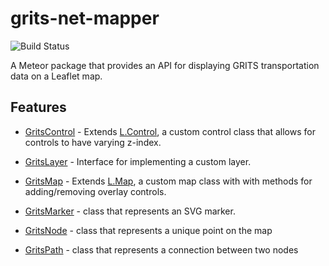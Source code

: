 # grits-net-mapper
![Build Status](https://circleci.com/gh/ecohealthalliance/grits-net-mapper.svg?style=shield&circle-token=c4714a094e9304774ad75278d18e534853fbbeed)

A Meteor package that provides an API for displaying GRITS transportation data on a Leaflet map.

## Features

* [GritsControl](https://github.com/ecohealthalliance/grits-net-mapper/wiki/GritsControl) - Extends [L.Control](http://leafletjs.com/reference.html#control), a custom control class that allows for controls to have varying z-index.

* [GritsLayer](https://github.com/ecohealthalliance/grits-net-mapper/wiki/GritsLayer) - Interface for implementing a custom layer.

* [GritsMap](https://github.com/ecohealthalliance/grits-net-mapper/wiki/GritsMap) - Extends [L.Map](http://leafletjs.com/reference.html#map-class), a custom map class with with methods for adding/removing overlay controls.

* [GritsMarker](https://github.com/ecohealthalliance/grits-net-mapper/wiki/GritsMarker) - class that represents an SVG marker.

* [GritsNode](https://github.com/ecohealthalliance/grits-net-mapper/wiki/GritsNode) - class that represents a unique point on the map

* [GritsPath](https://github.com/ecohealthalliance/grits-net-mapper/wiki/GritsPath) - class that represents a connection between two nodes

